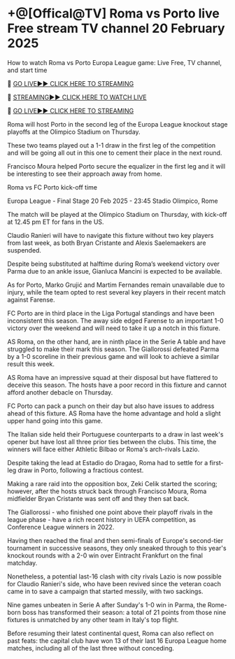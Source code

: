 # +@[Offical@TV] Roma vs Porto live Free stream TV channel 20 February 2025
How to watch Roma vs Porto Europa League game: Live Free, TV channel, and start time

🔴 [GO LIVE►► CLICK HERE TO STREAMING](https://jpn-srt.blogspot.com/2025/02/soccer.html)

🔴 [STREAMING►► CLICK HERE TO WATCH LIVE](https://jpn-srt.blogspot.com/2025/02/soccer.html)

🔴 [GO LIVE►► CLICK HERE TO STREAMING](https://jpn-srt.blogspot.com/2025/02/soccer.html)

Roma will host Porto in the second leg of the Europa League knockout stage playoffs at the Olimpico Stadium on Thursday.

These two teams played out a 1-1 draw in the first leg of the competition and will be going all out in this one to cement their place in the next round.

Francisco Moura helped Porto secure the equalizer in the first leg and it will be interesting to see their approach away from home.

Roma vs FC Porto kick-off time

Europa League - Final Stage
20 Feb 2025 - 23:45
Stadio Olimpico, Rome

The match will be played at the Olimpico Stadium on Thursday, with kick-off at 12.45 pm ET for fans in the US.

Claudio Ranieri will have to navigate this fixture without two key players from last week, as both Bryan Cristante and Alexis Saelemaekers are suspended.

Despite being substituted at halftime during Roma’s weekend victory over Parma due to an ankle issue, Gianluca Mancini is expected to be available.

As for Porto, Marko Grujić and Martim Fernandes remain unavailable due to injury, while the team opted to rest several key players in their recent match against Farense.

FC Porto are in third place in the Liga Portugal standings and have been inconsistent this season. The away side edged Farense to an important 1-0 victory over the weekend and will need to take it up a notch in this fixture.

AS Roma, on the other hand, are in ninth place in the Serie A table and have struggled to make their mark this season. The Giallorossi defeated Parma by a 1-0 scoreline in their previous game and will look to achieve a similar result this week.

AS Roma have an impressive squad at their disposal but have flattered to deceive this season. The hosts have a poor record in this fixture and cannot afford another debacle on Thursday.

FC Porto can pack a punch on their day but also have issues to address ahead of this fixture. AS Roma have the home advantage and hold a slight upper hand going into this game.

The Italian side held their Portuguese counterparts to a draw in last week's opener but have lost all three prior ties between the clubs. This time, the winners will face either Athletic Bilbao or Roma's arch-rivals Lazio.

Despite taking the lead at Estadio do Dragao, Roma had to settle for a first-leg draw in Porto, following a fractious contest.

Making a rare raid into the opposition box, Zeki Celik started the scoring; however, after the hosts struck back through Francisco Moura, Roma midfielder Bryan Cristante was sent off and they then sat back.

The Giallorossi - who finished one point above their playoff rivals in the league phase - have a rich recent history in UEFA competition, as Conference League winners in 2022.

Having then reached the final and then semi-finals of Europe's second-tier tournament in successive seasons, they only sneaked through to this year's knockout rounds with a 2-0 win over Eintracht Frankfurt on the final matchday.

Nonetheless, a potential last-16 clash with city rivals Lazio is now possible for Claudio Ranieri's side, who have been revived since the veteran coach came in to save a campaign that started messily, with two sackings.

Nine games unbeaten in Serie A after Sunday's 1-0 win in Parma, the Rome-born boss has transformed their season: a total of 21 points from those nine fixtures is unmatched by any other team in Italy's top flight.

Before resuming their latest continental quest, Roma can also reflect on past feats: the capital club have won 13 of their last 16 Europa League home matches, including all of the last three without conceding.
